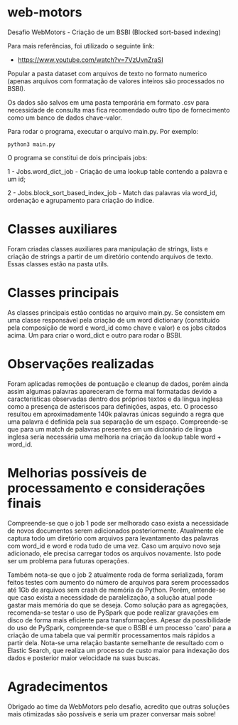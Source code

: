 # web-motors
Desafio WebMotors - Criação de um BSBI (Blocked sort-based indexing)

Para mais referências, foi utilizado o seguinte link:
 - https://www.youtube.com/watch?v=7VzUvnZraSI

Popular a pasta dataset com arquivos de texto no formato numerico (apenas arquivos com formatação de valores inteiros são processados no BSBI).

Os dados são salvos em uma pasta temporária em formato .csv para necessidade de consulta mas fica recomendado outro tipo de fornecimento como um banco de dados chave-valor.

Para rodar o programa, executar o arquivo main.py. Por exemplo:
```console
python3 main.py
```

O programa se constitui de dois principais jobs:

1 - Jobs.word_dict_job - Criação de uma lookup table contendo a palavra e um id;

2 - Jobs.block_sort_based_index_job - Match das palavras via word_id, ordenação e agrupamento para criação do índice.

# Classes auxiliares

Foram criadas classes auxiliares para manipulação de strings, lists e criação de strings a partir de um diretório contendo arquivos de texto. Essas classes estão na pasta utils.

# Classes principais

As classes principais estão contidas no arquivo main.py. Se consistem em uma classe responsável pela criação de um word dictionary (constituído pela composição de word e word_id como chave e valor) e os jobs citados acima. Um para criar o word_dict e outro para rodar o BSBI.

# Observações realizadas
Foram aplicadas remoções de pontuação e cleanup de dados, porém ainda assim algumas palavras apareceram de forma mal formatadas devido a características observadas dentro dos próprios textos e da língua inglesa como a presença de asteriscos para definições, aspas, etc. O processo resultou em aproximadamente 140k palavras únicas seguindo a regra que uma palavra é definida pela sua separação de um espaço. Compreende-se que para um match de palavras presentes em um dicionário de língua inglesa seria necessária uma melhoria na criação da lookup table word + word_id.

# Melhorias possíveis de processamento e considerações finais
Compreende-se que o job 1 pode ser melhorado caso exista a necessidade de novos documentos serem adicionados posteriormente. Atualmente ele captura todo um diretório com arquivos para levantamento das palavras com word_id e word e roda tudo de uma vez. Caso um arquivo novo seja adicionado, ele precisa carregar todos os arquivos novamente. Isto pode ser um problema para futuras operações.

Também nota-se que o job 2 atualmente roda de forma serializada, foram feitos testes com aumento do número de arquivos para serem processados até 1Gb de arquivos sem crash de memória do Python. Porém, entende-se que caso exista a necessidade de paralelização, a solução atual pode gastar mais memória do que se deseja. Como solução para as agregações, recomenda-se testar o uso de PySpark que pode realizar gravações em disco de forma mais eficiente para transformações. Apesar da possibilidade do uso de PySpark, compreende-se que o BSBI é um processo 'caro' para a criação de uma tabela que vai permitir processamentos mais rápidos a partir dela. Nota-se uma relação bastante semelhante de resultado com o Elastic Search, que realiza um processo de custo maior para indexação dos dados e posterior maior velocidade na suas buscas.

# Agradecimentos

Obrigado ao time da WebMotors pelo desafio, acredito que outras soluções mais otimizadas são possíveis e seria um prazer conversar mais sobre!